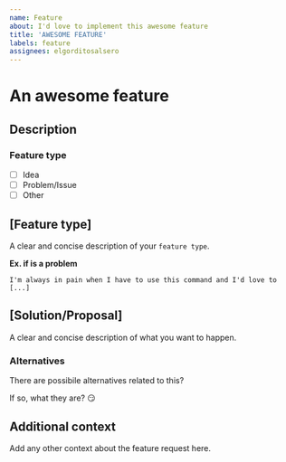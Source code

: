```yaml
---
name: Feature
about: I'd love to implement this awesome feature
title: 'AWESOME FEATURE'
labels: feature
assignees: elgorditosalsero
---
```


# An awesome feature

## Description

### Feature type

- [ ] Idea
- [ ] Problem/Issue
- [ ] Other

## [Feature type] <!-- Please fill this title with the type of the feature -->

A clear and concise description of your `feature type`.

**Ex. if is a problem**

`I'm always in pain when I have to use this command and I'd love to [...]`

## [Solution/Proposal] <!-- Please use only one of the options in this title -->

A clear and concise description of what you want to happen.

### Alternatives

There are possibile alternatives related to this?

If so, what they are? :smirk:

## Additional context

Add any other context about the feature request here.
